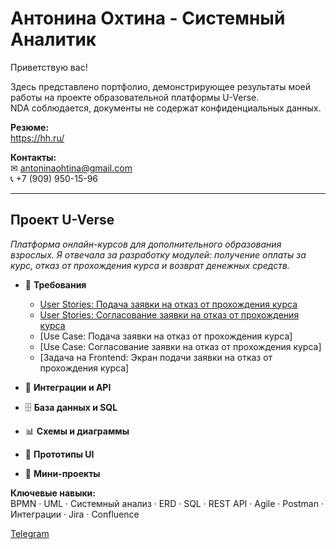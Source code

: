 # Антонина Охтина  - Системный Аналитик
Приветствую вас!

Здесь представлено портфолио, демонстрирующее результаты моей работы на проекте образовательной платформы U-Verse.  
NDA соблюдается, документы не содержат конфиденциальных данных.

**Резюме:**  
https://hh.ru/

**Контакты:**  
✉ antoninaohtina@gmail.com  
📞 +7 (909) 950-15-96

---
## Проект U-Verse  
*Платформа онлайн-курсов для дополнительного образования взрослых. Я отвечала за разработку модулей: получение оплаты за курс, отказ от прохождения курса и возврат денежных средств.*
  
- 📄 **Требования**
  - [User Stories: Подача заявки на отказ от прохождения курса](https://github.com/AntoninaAO/Antonina-Ohtina/blob/main/%5BAO%5D%20US_1.pdf)
  - [User Stories: Согласование заявки на отказ от прохождения курса](https://github.com/AntoninaAO/Antonina-Ohtina/blob/main/%5BAO%5D%20US_2.pdf)
  - [Use Case: Подача заявки на отказ от прохождения курса]
  - [Use Case: Согласование заявки на отказ от прохождения курса]
  - [Задача на Frontend: Экран подачи заявки на отказ от прохождения курса]
 
- 🔗 **Интеграции и API**  
 
- 🗄 **База данных и SQL**  
  
- 📊 **Схемы и диаграммы**  
 
- 🎨 **Прототипы UI**  
  
- 🚀 **Мини-проекты**  
  
**Ключевые навыки:**  
BPMN · UML · Системный анализ · ERD · SQL · REST API · Agile · Postman · Интеграции · Jira · Confluence

[Telegram](https://t.me/Antonina_Kostelova)
